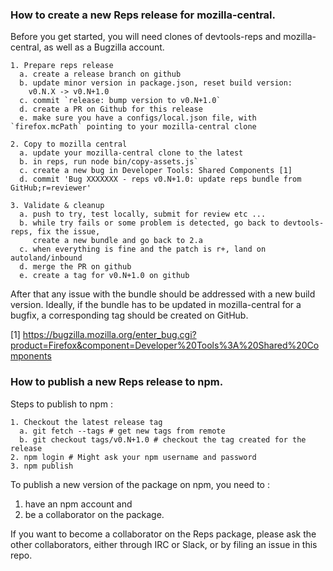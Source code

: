 ### How to create a new Reps release for mozilla-central.

Before you get started, you will need clones of devtools-reps and mozilla-central, as well as
a Bugzilla account.

```
1. Prepare reps release
  a. create a release branch on github
  b. update minor version in package.json, reset build version: 
    v0.N.X -> v0.N+1.0
  c. commit `release: bump version to v0.N+1.0`
  d. create a PR on Github for this release
  e. make sure you have a configs/local.json file, with `firefox.mcPath` pointing to your mozilla-central clone

2. Copy to mozilla central
  a. update your mozilla-central clone to the latest
  b. in reps, run node bin/copy-assets.js`
  c. create a new bug in Developer Tools: Shared Components [1]
  d. commit 'Bug XXXXXXX - reps v0.N+1.0: update reps bundle from GitHub;r=reviewer'
  
3. Validate & cleanup
  a. push to try, test locally, submit for review etc ...
  b. while try fails or some problem is detected, go back to devtools-reps, fix the issue, 
     create a new bundle and go back to 2.a
  c. when everything is fine and the patch is r+, land on autoland/inbound
  d. merge the PR on github
  e. create a tag for v0.N+1.0 on github
```

After that any issue with the bundle should be addressed with a new build version. 
Ideally, if the bundle has to be updated in mozilla-central for a bugfix, a corresponding
tag should be created on GitHub.

[1] https://bugzilla.mozilla.org/enter_bug.cgi?product=Firefox&component=Developer%20Tools%3A%20Shared%20Components


### How to publish a new Reps release to npm.

Steps to publish to npm :
```
1. Checkout the latest release tag
  a. git fetch --tags # get new tags from remote
  b. git checkout tags/v0.N+1.0 # checkout the tag created for the release
2. npm login # Might ask your npm username and password
3. npm publish
```

To publish a new version of the package on npm, you need to :

1. have an npm account and 
2. be a collaborator on the package. 

If you want to become a collaborator on the Reps package, please ask the other collaborators, either through IRC or Slack, or by filing an issue in this repo.
